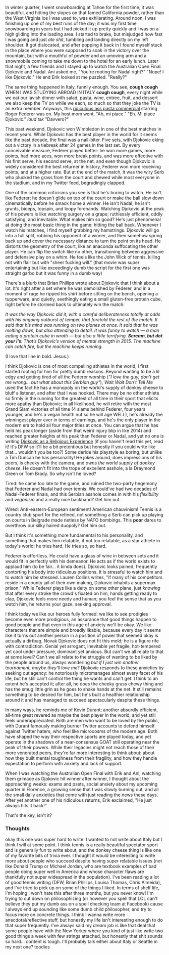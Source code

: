 In winter quarter, I went snowboarding at Tahoe for the first time; it was beautiful, and hitting the slopes on that famed California powder, rather than the West Virginia ice I was used to, was exhilarating. Around noon, I was finishing up one of my best runs of the day; it was my first time snowboarding in years but I had picked it up pretty quickly and I was on a high gliding into the loading area. I started to brake, but misjudged how fast I was going and just *ate shit*, tumbling and landing directly on my left shoulder. It got dislocated, and after popping it back in I found myself stuck in the place where you were supposed to soak in the victory over the mountain, but with a mouthful of powder and an umoving arm and a snowmobile coming to take me down to the hotel for an early lunch. Later that night, a few friends and I stayed up to watch the Australian Open Final. Djokovic and Nadal. Ani asked me, "You're rooting for Nadal right?" "Nope! I like Djokovic."  He and Erik looked at me puzzled. "Really?"

The same thing happened in Italy, funnily enough. You see, **cough cough** WHEN I WAS STUDYING ABROAD IN ITALY **cough cough**, every night while we eat our lavish dinner with salad, pasta, wine, entree, fruit, and dessert we also keep the TV on while we each, so much so that they joke the TV is an extra member. Anyways, this [ridiculous ass pasta commercial](https://www.youtube.com/watch?v=W7rOLRlqhuM) starring Roger Federer was on. My host mom went, "Ah, mi piace." "Eh. Mi piace Djokovic." *loud tsk* "Davvero?"

This past weekend, Djokovic won Wimbledon in one of the best matches in recent years. While Djokovic has the best player in the world for it seems like the past decade, the final was a nail-biter. Five sets, with Djokovic eking out a victory in a tiebreak after 24 games in the last set. By every conceivable measure, Federer played better: he won more games, more points, had more aces, won more break points, and was more effective with his first serve, his second serve, at the net, and even though Djokovic is widely considered the best returner in history, Federer won more receiving points, and at a higher rate. But at the end of the match, it was the wiry Serb who plucked the grass from the court and chewed while most everyone in the stadium, and in my Twitter feed, begrudingly clapped.

One of the common criticisms you see is that he's boring to watch. He isn't like Federer; he doesn't glide on top of the court or make the ball slow down cinematically before he smack home a winner. He isn't Nadal; he isn't grunts, biceps, topspin, and loopy forehands. Watching Djokovic at the peak of his powers is like watching surgery on a grape; ruthlessly efficient, oddly satisfying, and inevitable. What makes him so good? He's just phenomenal at doing the most basic thing in the game: hitting the ball back. Whenever I watch his matches, I find myself grabbing my hamstrings. Djokovic will go into a full split, robbing his opponent of a winner, and then somehow spring back up and cover the necessary distance to turn the point on its head. He distorts the geometry of the court, like an anaconda suffocating the other player. He can flip the switch like no other, transitioning between aggressive and defensive play on a whim. He feels like the John Wick of tennis, killing not with flair but with "sheer fucking will." (that movie was super entertaining but like exceedingly dumb the script for the first one was straight garbo but it was funny in a dumb way)

There's a blurb that Brian Phillips wrote about Djokovic that I think about a lot. It's right after a set where he was demolished by Federer, and in a moment of rage he ripped his shirt before sitting on the bench, opening a tupperware, and quietly, seethingly eating a small gluten-free protein cube, right before he stormed back to ultimately win the match:

*It was the way Djokovic did it, with a careful deliberateness totally at odds with his ongoing outburst of temper, that foretold the rest of the match. It said that his mind was running on two planes at once. It said that he was melting down, but also attending to detail. It was funny to watch — a man eating a protein cube in wrath — but also a little terrifying. **Scream, but dot your i’s**: That’s Djokovic’s version of mental strength in 2015. The machine can catch fire, but the machine keeps running.* 

(I love that line in bold. Jesus.)

I think Djokovic is one of most compelling athletes in the world; I first started rooting for him for pretty dumb reasons. Beyond wanting to be a lil edgy and getting tired of all the Federer worship (*"I love the guy, don't get me wrong... but what about this Serbian guy"*), *Wait Wait Don't Tell Me* used the fact he has a monopoly on the world's supply of donkey cheese to bluff a listener, and after that I was hooked. There may be no other athlete so firmly in the running for the greatest of all time in their sport that elicits more apathy than Djokovic; in all likelihood, he will retire with the most Grand Slam victories of all time (4 slams behind Federer, four years younger, and he's a vegan health nut so he will age WELL), he's already the winningest player ever in terms of earnings, and he's the only player in the modern era to hold all four major titles at once. You can argue that he has held his peak longer (aside from that weird injury blip in like 2014) and reached greater heights at his peak than Federer or Nadal, and yet no one is writing [Djokovic as a Religious Experience](https://www.nytimes.com/2006/08/20/sports/playmagazine/20federer.html) (if you haven't read this yet, read it! It's DFW so it'll be a bit pretentious but honestly if you could write like that... wouldn't you be too?) Some deride his playstyle as boring, but unlike a Tim Duncan he has personality! He jokes around, does impressions of his peers, is cheeky with the camera, and *owns the world supply of donkey cheese*. He doesn't fit into the trope of excellent asshole, a la Draymond Green or Tom Brady. So why isn't he loved?

Tired: he came too late to the game, and ruined the two-party hegemony that Federer and Nadal had over tennis. We could've had two decades of Nadal-Federer finals, and this Serbian asshole comes in with his *flexibility* and *veganism* and a really nice backhand? Get him out.

Wired: Anti-eastern-European sentiment! American chauvinism! Tennis is a country club sport for the refined, not something a Serb can pick up playing on courts in Belgrade made netless by NATO bombings. This **poor** dares to overthrow our silky haired duopoly? Get him out. 

But I think it's something more fundamental to his personality, and something that makes him relatable, if not too relatable, as a star athlete in today's world: he tries hard. He tries so, so hard.

Federer is effortless. He could have a glass of wine in between sets and it would fit in perfectly with his demeanor. He acts as if the world exists to applaud him (to be fair... it kinda does). Djokovic looks pained, frequently contorting his body into ridiculous positions. It is stressful to watch him and to watch him be stressed. Lauren Collins writes, "if many of his competitors reside in a county jail of their own making, Djokovic inhabits a supermax prison.” While Federer plays like a deity on some other plane, just *knowing* that after every stroke the crowd's fixated on him, hands getting ready to clap, Djokovic feels more needy and human; you feel the sense that as you watch him, he returns your gaze, seeking approval.

I think today we like our heroes fully formed: we like to see prodigies become even more prodigious, an assurance that good things happen to good people and that even in this age of anxiety we'll be okay. We like characters that are simple and broadly likable, because every day it seems like it turns out another person in a position of power that seemed okay is actually a dirtbag. Novak Djokovic does not fit this mold; he is a figure rife with contradiction. Genial yet arrogant, inevitable yet fragile, hot-tempered yet cool under pressure, dominant yet anxious. But can't we all relate to that at some level? Can't we all relate to the struggle of wanting to be liked by the people around us, always wondering *but if I just win another tournament, maybe they'll love me*? Djokovic responds to these anxieties by seeking out agency: he notoriously micromanages almost every facet of his life, but he still can't control the thing he wants and can't get. I think to an extent he's accepted it; after all, he does the cheeky grass chewy thing and has the smug little grin as he goes to shake hands at the net. It still remains something to be desired for him, but he's built a healthier relationship around it and has managed to succeed spectacularly despite these things.

In many ways, he reminds me of Kevin Durant; another absurdly efficient, all-time great revered as maybe the best player in the world, and yet still feels underappreciated. Both are men who want to be loved by the public, with Durant famously making burner Twitter accounts to defend himself against Twitter haters, who feel like microcosms of the modern age. Both have shaped the way their respective sports are played today, and yet operate in the shadows of a near-consensus GOAT still operating near the peak of their powers. While their legacies might not reach those of their more venerated peers, they're far more interesting to think about: about how they built mental toughness from their fragility, and how they handle expectation to perform with anxiety and lack of support.

When I was watching the Australian Open Final with Erik and Ani, watching them grimace as Djokovic hit winner after winner, I thought about the approaching weeks: exams and psets, social anxiety about my upcoming quarter in Florence, a growing sense that I was slowly burning out, and all the small daily anxieties that come with just reading the news these days. After yet another one of his ridiculous returns, Erik exclaimed, "He just always hits it back!"

That's the key, isn't it?

### Thoughts

okay this one was super hard to write. I wanted to not write about Italy but I think I will at some point. I think tennis is a really beautiful spectator sport and is generally fun to write about, and the donkey cheese thing is like one of my favorite bits of trivia ever. I thought it would be interesting to write more about people who succeed despite having super relatable issues (not like Donald Trump or Michael Jordan, who are textbook examples of bad people doing super well in America and whose character flaws are thankfully not super widespread in the population). I've been reading a lot of good tennis writing (DFW, Brian Phillips, Louisa Thomas, Chris Almeida), and I've tried to pick up on some of the things I liked. In terms of shelf life, I'm hoping I won't hate this after three months, but you never know! I'm trying to cut down on philosophizing (or however you spell that LOL can't believe they put my dumb ass on a spell checking team at Facebook) cause I always end up sounding like some dumb child philosopher, and try to focus more on concrete things. I think I wanna write more anecdotal/reflective stuff, but honestly my life isn't interesting enough to do that super frequently. I've always said my dream job is like that deal that some people have with the New Yorker where you kind of just like write two good things a  week with few strings attached, but honestly that shit sounds so hard... content is tough. I'll probably talk either about Italy or Seattle in my next one? toodles 








